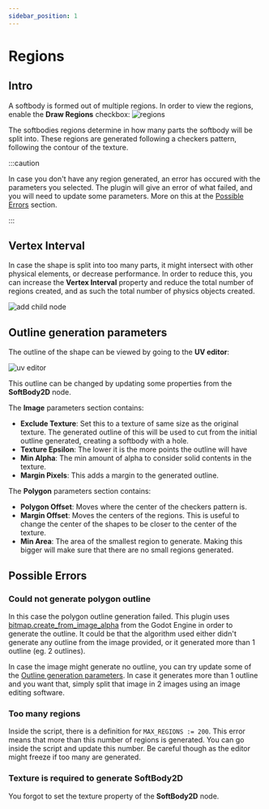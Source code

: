 ```yaml
---
sidebar_position: 1
---
```


# Regions

## Intro

A softbody is formed out of multiple regions. In order to view the regions, enable the **Draw Regions** checkbox:
![regions](/img/about-regions/regions.png)

The softbodies regions determine in how many parts the softbody will be split into. These regions are generated following a checkers pattern, following the contour of the texture.


:::caution

In case you don't have any region generated, an error has occured with the parameters you selected. The plugin will give an error of what failed, and you will need to update some parameters. More on this at the [Possible Errors](#possible-errors) section.

:::


## Vertex Interval

In case the shape is split into too many parts, it might intersect with other physical elements, or decrease performance. In order to reduce this, you can increase the **Vertex Interval** property and reduce the total number of regions created, and as such the total number of physics objects created.


![add child node](/img/about-regions/less-regions.png)

## Outline generation parameters

The outline of the shape can be viewed by going to the **UV editor**:

![uv editor](/img/about-regions/uv-editor.png)

This outline can be changed by updating some properties from the **SoftBody2D** node.

The **Image** parameters section contains:

- **Exclude Texture**: Set this to a texture of same size as the original texture. The generated outline of this will be used to cut from the initial outline generated, creating a softbody with a hole.
- **Texture Epsilon**: The lower it is the more points the outline will have
- **Min Alpha**: The min amount of alpha to consider solid contents in the texture.
- **Margin Pixels**: This adds a margin to the generated outline.

The **Polygon** parameters section contains:
- **Polygon Offset**: Moves where the center of the checkers pattern is.
- **Margin Offset**: Moves the centers of the regions. This is useful to change the center of the shapes to be closer to the center of the texture.
- **Min Area**: The area of the smallest region to generate. Making this bigger will make sure that there are no small regions generated.

## Possible Errors

### Could not generate polygon outline

In this case the polygon outline generation failed. This plugin uses [bitmap.create_from_image_alpha](https://docs.godotengine.org/en/latest/classes/class_bitmap.html#class-bitmap-method-create-from-image-alpha) from the Godot Engine in order to generate the outline. It could be that the algorithm used either didn't generate any outline from the image provided, or it generated more than 1 outline (eg. 2 outlines).

In case the image might generate no outline, you can try update some of the [Outline generation parameters](#outline-generation-parameters). In case it generates more than 1 outline and you want that, simply split that image in 2 images using an image editing software.

### Too many regions

Inside the script, there is a definition for `MAX_REGIONS := 200`. This error means that more than this number of regions is generated. You can go inside the script and update this number. Be careful though as the editor might freeze if too many are generated.

### Texture is required to generate SoftBody2D

You forgot to set the texture property of the **SoftBody2D** node.
